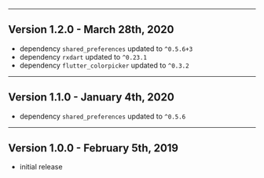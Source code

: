 -----------------------------------------------------------------------------------------
Version 1.2.0 - March 28th, 2020
-----------------------------------------------------------------------------------------
- dependency `shared_preferences` updated to `^0.5.6+3`
- dependency `rxdart` updated to `^0.23.1`
- dependency `flutter_colorpicker` updated to `^0.3.2`

-----------------------------------------------------------------------------------------
Version 1.1.0 - January 4th, 2020
-----------------------------------------------------------------------------------------
- dependency `shared_preferences` updated to `^0.5.6`

-----------------------------------------------------------------------------------------
Version 1.0.0 - February 5th, 2019
-----------------------------------------------------------------------------------------
- initial release
